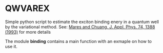 # QWVAREX

Simple python script to estimate the exciton binding enery in a quantum well by the variational method. See:
[Mares and Chuang, J. Appl. Phys. 74, 1388 (1993)](http://scitation.aip.org/content/aip/journal/jap/74/2/10.1063/1.354897)
for more details

The module **binding** contains a main function with an exmaple on how to use it.

